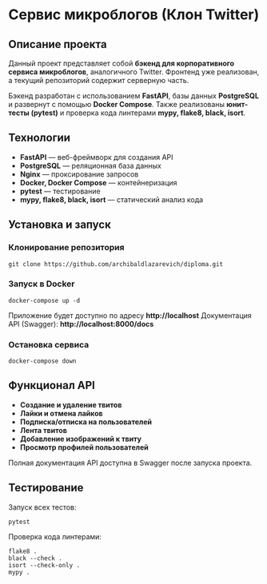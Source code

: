 #  Сервис микроблогов (Клон Twitter)

##  Описание проекта
Данный проект представляет собой **бэкенд для корпоративного сервиса микроблогов**, аналогичного Twitter. 
Фронтенд уже реализован, а текущий репозиторий содержит серверную часть. 

Бэкенд разработан с использованием **FastAPI**, базы данных **PostgreSQL** и развернут с помощью **Docker Compose**. 
Также реализованы **юнит-тесты (pytest)** и проверка кода линтерами **mypy, flake8, black, isort**. 

##  Технологии
- **FastAPI** — веб-фреймворк для создания API 
- **PostgreSQL** — реляционная база данных 
- **Nginx** — проксирование запросов 
- **Docker, Docker Compose** — контейнеризация 
- **pytest** — тестирование 
- **mypy, flake8, black, isort** — статический анализ кода 

##  Установка и запуск

###  Клонирование репозитория
```
git clone https://github.com/archibaldlazarevich/diploma.git
```

###  Запуск в Docker
```
docker-compose up -d
```
Приложение будет доступно по адресу **http://localhost** 
Документация API (Swagger): **http://localhost:8000/docs**

###  Остановка сервиса
```
docker-compose down
```

##  Функционал API
-  **Создание и удаление твитов**
-  **Лайки и отмена лайков**
-  **Подписка/отписка на пользователей**
-  **Лента твитов**
-  **Добавление изображений к твиту**
-  **Просмотр профилей пользователей**

Полная документация API доступна в Swagger после запуска проекта.

##  Тестирование
Запуск всех тестов:
```
pytest
```
Проверка кода линтерами:
```
flake8 .
black --check .
isort --check-only .
mypy .
```
